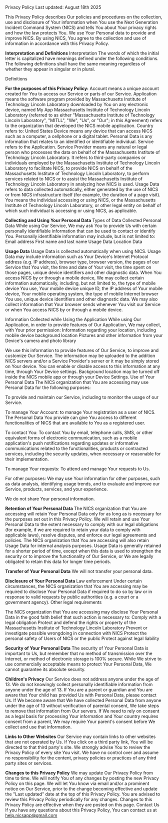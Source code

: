 Privacy Policy
Last updated: August 18th 2025

This Privacy Policy describes Our policies and procedures on the collection, use and disclosure of Your information when You use the Next Generation Incident Command System (NICS) and tells You about Your privacy rights and how the law protects You.
We use Your Personal data to provide and improve NICS. By using NICS, You agree to the collection and use of information in accordance with this Privacy Policy.

**Interpretation and Definitions**
Interpretation
The words of which the initial letter is capitalized have meanings defined under the following conditions. The following definitions shall have the same meaning regardless of whether they appear in singular or in plural.

Definitions

**For the purposes of this Privacy Policy:**
Account means a unique account created for You to access our Service or parts of our Service.
Application means the software program provided by Massachusetts Institute of Technology Lincoln Laboratory downloaded by You on any electronic device, named My App
Massachusetts Institute of Technology Lincoln Laboratory (referred to as either "Massachusetts Institute of Technology Lincoln Laboratory", "MITLL", "We", "Us", or "Our"; in this Agreement) refers to the organization that developed the NICS mobile application.
Country refers to: United States
Device means any device that can access NICS such as a computer, a cellphone or a digital tablet.
Personal Data is any information that relates to an identified or identifiable individual.
Service refers to the Application.
Service Provider means any natural or legal person who processes the data on behalf of the Massachusetts Institute of Technology Lincoln Laboratory. It refers to third-party companies or individuals employed by the Massachusetts Institute of Technology Lincoln Laboratory to facilitate NICS, to provide NICS on behalf of the Massachusetts Institute of Technology Lincoln Laboratory, to perform services related to NICS or to assist the Massachusetts Institute of Technology Lincoln Laboratory in analyzing how NICS is used.
Usage Data refers to data collected automatically, either generated by the use of NICS or from NICS infrastructure itself (for example, the duration of a page visit).
You means the individual accessing or using NICS, or the Massachusetts Institute of Technology Lincoln Laboratory, or other legal entity on behalf of which such individual is accessing or using NICS, as applicable.

**Collecting and Using Your Personal Data**
Types of Data Collected
Personal Data
While using Our Service, We may ask You to provide Us with certain personally identifiable information that can be used to contact or identify You. Personally identifiable information may include, but is not limited to:
  Email address
  First name and last name
  Usage Data
  Location Data

**Usage Data**
Usage Data is collected automatically when using NICS.
Usage Data may include information such as Your Device's Internet Protocol address (e.g. IP address), browser type, browser version, the pages of our Service that You visit, the time and date of Your visit, the time spent on those pages, unique device identifiers and other diagnostic data.
When You access NICS by or through a mobile device, We may collect certain information automatically, including, but not limited to, the type of mobile device You use, Your mobile device unique ID, the IP address of Your mobile device, Your mobile operating system, the type of mobile Internet browser You use, unique device identifiers and other diagnostic data.
We may also collect information that Your browser sends whenever You visit our Service or when You access NICS by or through a mobile device.

Information Collected while Using the Application
While using Our Application, in order to provide features of Our Application, We may collect, with Your prior permission:
  Information regarding your location, including mobile device background location
  Pictures and other information from your Device's camera and photo library

We use this information to provide features of Our Service, to improve and customize Our Service. The information may be uploaded to the addition NICS servers and/or a Service Provider's server or it may be simply stored on Your device.
You can enable or disable access to this information at any time, through Your Device settings. Background location may be turned off inside the NICS mobile app or through your Device Settings.
Use of Your Personal Data
The NICS organization that You are accessing may use Personal Data for the following purposes:

To provide and maintain our Service, including to monitor the usage of our Service.

To manage Your Account: to manage Your registration as a user of NICS. The Personal Data You provide can give You access to different functionalities of NICS that are available to You as a registered user.

To contact You: To contact You by email, telephone calls, SMS, or other equivalent forms of electronic communication, such as a mobile application's push notifications regarding updates or informative communications related to the functionalities, products or contracted services, including the security updates, when necessary or reasonable for their implementation.

To manage Your requests: To attend and manage Your requests to Us.

For other purposes: We may use Your information for other purposes, such as data analysis, identifying usage trends, and to evaluate and improve our Service, products, services, and your experience.

We do not share Your personal information.

**Retention of Your Personal Data**
The NICS organization that You are accessing will retain Your Personal Data only for as long as is necessary for the purposes set out in this Privacy Policy. We will retain and use Your Personal Data to the extent necessary to comply with our legal obligations (for example, if we are required to retain your data to comply with applicable laws), resolve disputes, and enforce our legal agreements and policies.
The NICS organization that You are accessing will also retain Usage Data for internal analysis purposes. Usage Data is generally retained for a shorter period of time, except when this data is used to strengthen the security or to improve the functionality of Our Service, or We are legally obligated to retain this data for longer time periods.

**Transfer of Your Personal Data**
We will not transfer your personal data.

**Disclosure of Your Personal Data**
Law enforcement
Under certain circumstances, the NICS organization that You are accessing may be required to disclose Your Personal Data if required to do so by law or in response to valid requests by public authorities (e.g. a court or a government agency).
Other legal requirements

The NICS organization that You are accessing may disclose Your Personal Data in the good faith belief that such action is necessary to:
Comply with a legal obligation
Protect and defend the rights or property of the Massachusetts Institute of Technology Lincoln Laboratory
Prevent or investigate possible wrongdoing in connection with NICS
Protect the personal safety of Users of NICS or the public
Protect against legal liability

**Security of Your Personal Data**
The security of Your Personal Data is important to Us, but remember that no method of transmission over the Internet, or method of electronic storage is 100% secure. While We strive to use commercially acceptable means to protect Your Personal Data, We cannot guarantee its absolute security.

**Children's Privacy**
Our Service does not address anyone under the age of 13. We do not knowingly collect personally identifiable information from anyone under the age of 13. If You are a parent or guardian and You are aware that Your child has provided Us with Personal Data, please contact Us. If We become aware that We have collected Personal Data from anyone under the age of 13 without verification of parental consent, We take steps to remove that information from Our servers.
If We need to rely on consent as a legal basis for processing Your information and Your country requires consent from a parent, We may require Your parent's consent before We collect and use that information.

**Links to Other Websites**
Our Service may contain links to other websites that are not operated by Us. If You click on a third party link, You will be directed to that third party's site. We strongly advise You to review the Privacy Policy of every site You visit.
We have no control over and assume no responsibility for the content, privacy policies or practices of any third party sites or services.

**Changes to this Privacy Policy**
We may update Our Privacy Policy from time to time. We will notify You of any changes by posting the new Privacy Policy on this page.
We will let You know via email and/or a prominent notice on Our Service, prior to the change becoming effective and update the "Last updated" date at the top of this Privacy Policy.
You are advised to review this Privacy Policy periodically for any changes. Changes to this Privacy Policy are effective when they are posted on this page.
Contact Us
If you have any questions about this Privacy Policy, You can contact us at help.nicsapp@gmail.com
